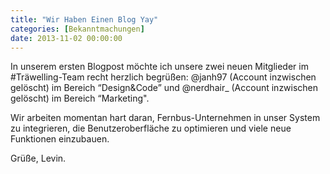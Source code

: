 ```yaml
---
title: "Wir Haben Einen Blog Yay"
categories: [Bekanntmachungen]
date: 2013-11-02 00:00:00
---
```

In unserem ersten Blogpost möchte ich unsere zwei neuen Mitglieder im #Träwelling-Team recht herzlich begrüßen: @janh97 (Account inzwischen gelöscht) im Bereich “Design&Code” und @nerdhair_ (Account inzwischen gelöscht) im Bereich “Marketing".


Wir arbeiten momentan hart daran, Fernbus-Unternehmen in unser System zu integrieren, die Benutzeroberfläche zu optimieren und viele neue Funktionen einzubauen.


Grüße, Levin.
